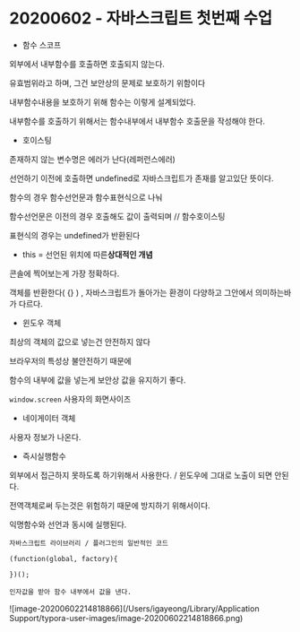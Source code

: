 # 20200602 - 자바스크립트 첫번째 수업

- 함수 스코프

외부에서 내부함수를 호출하면 호출되지 않는다.

유효범위라고 하며, 그건 보안상의 문제로 보호하기 위함이다

내부함수내용을 보호하기 위해 함수는 이렇게 설계되었다.

내부함수를 호출하기 위해서는 함수내부에서 내부함수 호출문을 작성해야 한다.



- 호이스팅

존재하지 않는 변수명은 에러가 난다(레퍼런스에러)

선언하기 이전에 호출하면 undefined로 자바스크립트가 존재를 알고있단 뜻이다. 

함수의 경우 함수선언문과 함수표현식으로 나눠

함수선언문은 이전의 경우 호출해도 값이 출력되며 // 함수호이스팅

표현식의 경우는 undefined가 반환된다



- this = 선언된 위치에 따른**상대적인 개념**

콘솔에 찍어보는게 가장 정확하다.

객체를 반환한다( {} ) , 자바스크립트가 돌아가는 환경이 다양하고 그안에서 의미하는바가 다르다.



- 윈도우 객체

최상의 객체의 값으로 넣는건 안전하지 않다

브라우저의 특성상 불안전하기 때문에

함수의 내부에 값을 넣는게 보안상 값을 유지하기 좋다.

`window.screen` 사용자의 화면사이즈



- 네이게이터 객체

사용자 정보가 나온다.



- 즉시실행함수

외부에서 접근하지 못하도록 하기위해서 사용한다. / 윈도우에 그대로 노출이 되면 안된다.

전역객체로써 두는것은 위험하기 때문에 방지하기 위해서이다.

익명함수와 선언과 동시에 실행된다.

```
자바스크립트 라이브러리 / 플러그인의 일반적인 코드

(function(global, factory){

})();

인자값을 받아 함수 내부에서 값을 낸다.
```

![image-20200602214818866](/Users/igayeong/Library/Application Support/typora-user-images/image-20200602214818866.png)